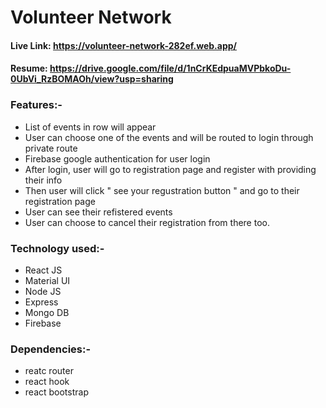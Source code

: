 # Volunteer Network
#### Live Link: https://volunteer-network-282ef.web.app/
#### Resume: https://drive.google.com/file/d/1nCrKEdpuaMVPbkoDu-0UbVi_RzBOMAOh/view?usp=sharing

### Features:-
- List of events in row will appear
- User can choose one of the events and will be routed to login through private route
- Firebase google authentication for user login
- After login, user will go to registration page and register with providing their info
- Then user will click " see your regustration button " and go to their registration page 
- User can see their refistered events
- User can choose to cancel their registration from there too.

### Technology used:-
- React JS 
- Material UI
- Node JS
- Express
- Mongo DB
- Firebase 
  
### Dependencies:-
- reatc router
- react hook
- react bootstrap

  


